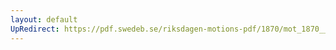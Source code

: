 ```yaml
---
layout: default
UpRedirect: https://pdf.swedeb.se/riksdagen-motions-pdf/1870/mot_1870__fk__00038/mot_1870__fk__00038_003.pdf
---
```

